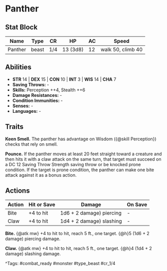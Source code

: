# Panther

## Stat Block

| Name | Type | CR | HP | AC | Speed |
|------|------|----|----|----|-------|
| Panther | beast | 1/4 | 13 (3d8) | 12 | walk 50, climb 40 |

## Abilities

- **STR** 14 | **DEX** 15 | **CON** 10 | **INT** 3 | **WIS** 14 | **CHA** 7
- **Saving Throws:** -  
- **Skills:** Perception ++4, Stealth ++6  
- **Damage Resistances:** -  
- **Condition Immunities:** -  
- **Senses:** -  
- **Languages:** -

## Traits

**Keen Smell.** The panther has advantage on Wisdom ({@skill Perception}) checks that rely on smell.

**Pounce.** If the panther moves at least 20 feet straight toward a creature and then hits it with a claw attack on the same turn, that target must succeed on a DC 12 Saving Throw Strength saving throw or be knocked prone condition. If the target is prone condition, the panther can make one bite attack against it as a bonus action.


## Actions

| Action | Hit or Save | Damage | On Save |
|--------|--------------|--------|----------|
| Bite | +4 to hit | 1d6 + 2 damage) piercing | - |
| Claw | +4 to hit | 1d4 + 2 damage) slashing | - |

**Bite.** {@atk mw} +4 to hit to hit, reach 5 ft., one target. {@h}5 (1d6 + 2 damage) piercing damage.

**Claw.** {@atk mw} +4 to hit to hit, reach 5 ft., one target. {@h}4 (1d4 + 2 damage) slashing damage.


^Tags: #combat_ready #monster #type_beast #cr_1/4
